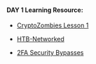 #### DAY 1 Learning Resource:

  * [CryptoZombies Lesson 1](https://cryptozombies.io/en/lesson/1/)

  * [HTB-Networked](https://app.hackthebox.com/machines/203)
  
  * [2FA Security Bypasses](https://medium.com/@apexvicky/2fa-bypass-techniques-dcdb19d29f11) 
